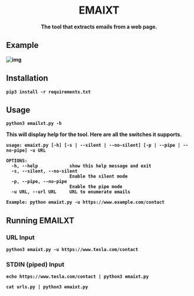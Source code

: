 <h1 align="center"><b>EMAIXT<b></h1>
<p align="center"><b>The tool that extracts emails from a web page.</b></p>

## Example
![img](https://github.com/uxcardoso/emaixt/blob/master/img/screen.png?raw=false)

## Installation
```console
pip3 install -r requirementx.txt
```

## Usage
```console
python3 emailxt.py -h
```
This will display help for the tool. Here are all the switches it supports.

```console
usage: emaixt.py [-h] [-s | --silent | --no-silent] [-p | --pipe | --no-pipe] -u URL

OPTIONS:
  -h, --help            show this help message and exit
  -s, --silent, --no-silent
                        Enable the silent mode
  -p, --pipe, --no-pipe
                        Enable the pipe mode
  -u URL, --url URL     URL to enumerate emails

Example: python emaixt.py -u https://www.example.com/contact
```

## Running EMAILXT

### URL Input
```console
python3 emaixt.py -u https://www.tesla.com/contact
```
### STDIN (piped) Input
```console
echo https://www.tesla.com/contact | python3 emaixt.py
```
```console
cat urls.py | python3 emaixt.py
```